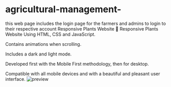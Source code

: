 # agricultural-management-
this web page includes the login page for the farmers and admins to login to their respective account
Responsive Plants Website 🎍
Responsive Plants Website Using HTML, CSS and JavaScript.

Contains animations when scrolling.

Includes a dark and light mode.

Developed first with the Mobile First methodology, then for desktop.

Compatible with all mobile devices and with a beautiful and pleasant user interface.
![preview](https://github.com/SUNLIGHT-HERO/agricultural-management-/assets/134056844/5963e900-7cc7-4cee-81ee-66f59385e927)
